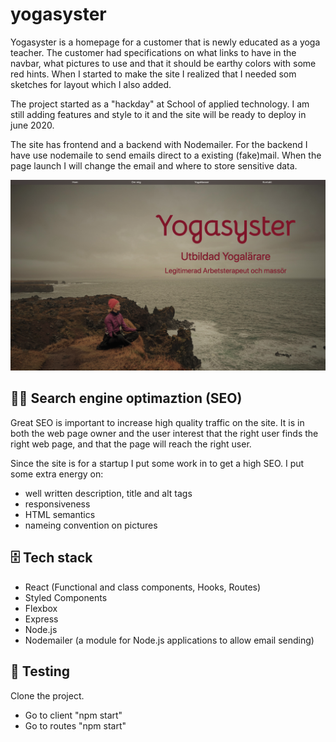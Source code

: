 # yogasyster

Yogasyster is a homepage for a customer that is newly educated as a yoga teacher. The customer had specifications on what links to have in the navbar, what pictures to use and that it should be earthy colors with some red hints. When I started to make the site I realized that I needed som sketches for layout which I also added.

The project started as a "hackday" at School of applied technology. I am still adding features and style to it and the site will be ready to deploy in june 2020.

The site has frontend and a backend with Nodemailer. For the backend I have use nodemaile to send emails direct to a existing (fake)mail. When the page launch I will change the email and where to store sensitive data.

<img src="./client/src/components/pics/preview.jpg" alt="preview" width="600"/>

## 👨‍💻 Search engine optimaztion (SEO)

Great SEO is important to increase high quality traffic on the site. It is in both the web page owner and the user interest that the right user finds the right web page, and that the page will reach the right user.

Since the site is for a startup I put some work in to get a high SEO. I put some extra energy on:

- well written description, title and alt tags
- responsiveness
- HTML semantics
- nameing convention on pictures

## 🗄️ Tech stack

- React (Functional and class components, Hooks, Routes)
- Styled Components
- Flexbox
- Express
- Node.js
- Nodemailer (a module for Node.js applications to allow email sending)

## 🧪 Testing

Clone the project.

- Go to client "npm start"
- Go to routes "npm start"
